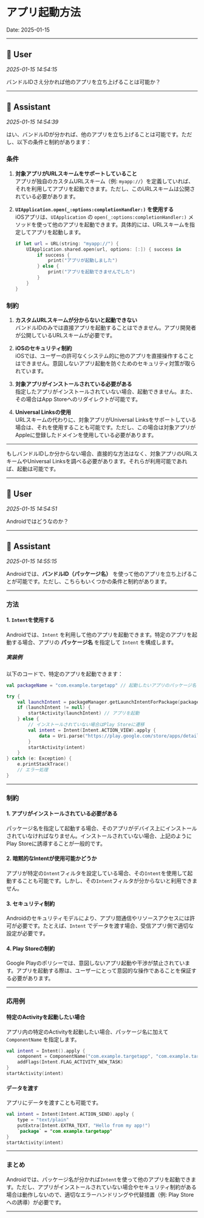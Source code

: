 # アプリ起動方法

Date: 2025-01-15

---

## 👤 User
*2025-01-15 14:54:15*

バンドルIDさえ分かれば他のアプリを立ち上げることは可能か？

---

## 🤖 Assistant
*2025-01-15 14:54:39*

はい、バンドルIDが分かれば、他のアプリを立ち上げることは可能です。ただし、以下の条件と制約があります：

### 条件
1. **対象アプリがURLスキームをサポートしていること**  
   アプリが独自のカスタムURLスキーム（例: `myapp://`）を定義していれば、それを利用してアプリを起動できます。ただし、このURLスキームは公開されている必要があります。

2. **`UIApplication.open(_:options:completionHandler:)` を使用する**  
   iOSアプリは、`UIApplication` の `open(_:options:completionHandler:)` メソッドを使って他のアプリを起動できます。具体的には、URLスキームを指定してアプリを起動します。

   ```swift
   if let url = URL(string: "myapp://") {
       UIApplication.shared.open(url, options: [:]) { success in
           if success {
               print("アプリが起動しました")
           } else {
               print("アプリを起動できませんでした")
           }
       }
   }
   ```

### 制約
1. **カスタムURLスキームが分からないと起動できない**  
   バンドルIDのみでは直接アプリを起動することはできません。アプリ開発者が公開しているURLスキームが必要です。

2. **iOSのセキュリティ制約**  
   iOSでは、ユーザーの許可なくシステム的に他のアプリを直接操作することはできません。意図しないアプリ起動を防ぐためのセキュリティ対策が取られています。

3. **対象アプリがインストールされている必要がある**  
   指定したアプリがインストールされていない場合、起動できません。また、その場合はApp Storeへのリダイレクトが可能です。

4. **Universal Linksの使用**  
   URLスキームの代わりに、対象アプリがUniversal Linksをサポートしている場合は、それを使用することも可能です。ただし、この場合は対象アプリがAppleに登録したドメインを使用している必要があります。

---

もしバンドルIDしか分からない場合、直接的な方法はなく、対象アプリのURLスキームやUniversal Linksを調べる必要があります。それらが利用可能であれば、起動は可能です。

---

## 👤 User
*2025-01-15 14:54:51*

Androidではどうなのか？

---

## 🤖 Assistant
*2025-01-15 14:55:15*

Androidでは、**バンドルID（パッケージ名）** を使って他のアプリを立ち上げることが可能です。ただし、こちらもいくつかの条件と制約があります。

---

### 方法

#### 1. **`Intent`を使用する**
Androidでは、`Intent` を利用して他のアプリを起動できます。特定のアプリを起動する場合、アプリの **パッケージ名** を指定して `Intent` を構成します。

##### 実装例
以下のコードで、特定のアプリを起動できます：
```kotlin
val packageName = "com.example.targetapp" // 起動したいアプリのパッケージ名

try {
    val launchIntent = packageManager.getLaunchIntentForPackage(packageName)
    if (launchIntent != null) {
        startActivity(launchIntent) // アプリを起動
    } else {
        // インストールされていない場合はPlay Storeに遷移
        val intent = Intent(Intent.ACTION_VIEW).apply {
            data = Uri.parse("https://play.google.com/store/apps/details?id=$packageName")
        }
        startActivity(intent)
    }
} catch (e: Exception) {
    e.printStackTrace()
    // エラー処理
}
```

---

### 制約

#### 1. **アプリがインストールされている必要がある**
パッケージ名を指定して起動する場合、そのアプリがデバイス上にインストールされていなければなりません。インストールされていない場合、上記のようにPlay Storeに誘導することが一般的です。

#### 2. **暗黙的なIntentが使用可能かどうか**
アプリが特定の`Intent`フィルタを設定している場合、その`Intent`を使用して起動することも可能です。しかし、その`Intent`フィルタが分からないと利用できません。

#### 3. **セキュリティ制約**
Androidのセキュリティモデルにより、アプリ間通信やリソースアクセスには許可が必要です。たとえば、`Intent` でデータを渡す場合、受信アプリ側で適切な設定が必要です。

#### 4. **Play Storeの制約**
Google Playのポリシーでは、意図しないアプリ起動や干渉が禁止されています。アプリを起動する際は、ユーザーにとって意図的な操作であることを保証する必要があります。

---

### 応用例

#### 特定のActivityを起動したい場合
アプリ内の特定のActivityを起動したい場合、パッケージ名に加えて `ComponentName` を指定します。

```kotlin
val intent = Intent().apply {
    component = ComponentName("com.example.targetapp", "com.example.targetapp.MainActivity")
    addFlags(Intent.FLAG_ACTIVITY_NEW_TASK)
}
startActivity(intent)
```

#### データを渡す
アプリにデータを渡すことも可能です。

```kotlin
val intent = Intent(Intent.ACTION_SEND).apply {
    type = "text/plain"
    putExtra(Intent.EXTRA_TEXT, "Hello from my app!")
    `package` = "com.example.targetapp"
}
startActivity(intent)
```

---

### まとめ
Androidでは、パッケージ名が分かれば`Intent`を使って他のアプリを起動できます。ただし、アプリがインストールされていない場合やセキュリティ制約がある場合は動作しないので、適切なエラーハンドリングや代替措置（例: Play Storeへの誘導）が必要です。

---
